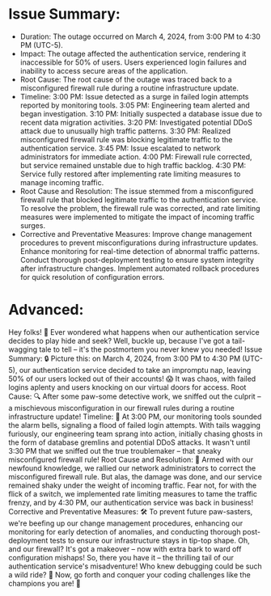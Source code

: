 # Issue Summary:
* Duration: The outage occurred on March 4, 2024, from 3:00 PM to 4:30 PM (UTC-5).
* Impact: The outage affected the authentication service, rendering it inaccessible for 50% of users. Users experienced login failures and inability to access secure areas of the application.
* Root Cause:
The root cause of the outage was traced back to a misconfigured firewall rule during a routine infrastructure update.
* Timeline:
3:00 PM: Issue detected as a surge in failed login attempts reported by monitoring tools.
3:05 PM: Engineering team alerted and began investigation.
3:10 PM: Initially suspected a database issue due to recent data migration activities.
3:20 PM: Investigated potential DDoS attack due to unusually high traffic patterns.
3:30 PM: Realized misconfigured firewall rule was blocking legitimate traffic to the authentication service.
3:45 PM: Issue escalated to network administrators for immediate action.
4:00 PM: Firewall rule corrected, but service remained unstable due to high traffic backlog.
4:30 PM: Service fully restored after implementing rate limiting measures to manage incoming traffic.
* Root Cause and Resolution:
The issue stemmed from a misconfigured firewall rule that blocked legitimate traffic to the authentication service. To resolve the problem, the firewall rule was corrected, and rate limiting measures were implemented to mitigate the impact of incoming traffic surges.
* Corrective and Preventative Measures:
Improve change management procedures to prevent misconfigurations during infrastructure updates.
Enhance monitoring for real-time detection of abnormal traffic patterns.
Conduct thorough post-deployment testing to ensure system integrity after infrastructure changes.
Implement automated rollback procedures for quick resolution of configuration errors.

# Advanced:
Hey folks! 🐾 Ever wondered what happens when our authentication service decides to play hide and seek? Well, buckle up, because I've got a tail-wagging tale to tell – it's the postmortem you never knew you needed!
Issue Summary:
🔒 Picture this: on March 4, 2024, from 3:00 PM to 4:30 PM (UTC-5), our authentication service decided to take an impromptu nap, leaving 50% of our users locked out of their accounts! 😱 It was chaos, with failed logins aplenty and users knocking on our virtual doors for access.
Root Cause:
🔍 After some paw-some detective work, we sniffed out the culprit – a mischievous misconfiguration in our firewall rules during a routine infrastructure update!
Timeline:
🔦 At 3:00 PM, our monitoring tools sounded the alarm bells, signaling a flood of failed login attempts. With tails wagging furiously, our engineering team sprang into action, initially chasing ghosts in the form of database gremlins and potential DDoS attacks. It wasn't until 3:30 PM that we sniffed out the true troublemaker – that sneaky misconfigured firewall rule!
Root Cause and Resolution:
🔧 Armed with our newfound knowledge, we rallied our network administrators to correct the misconfigured firewall rule. But alas, the damage was done, and our service remained shaky under the weight of incoming traffic. Fear not, for with the flick of a switch, we implemented rate limiting measures to tame the traffic frenzy, and by 4:30 PM, our authentication service was back in business!
Corrective and Preventative Measures:
🛠️ To prevent future paw-sasters, we're beefing up our change management procedures, enhancing our monitoring for early detection of anomalies, and conducting thorough post-deployment tests to ensure our infrastructure stays in tip-top shape. Oh, and our firewall? It's got a makeover – now with extra bark to ward off configuration mishaps!
So, there you have it – the thrilling tail of our authentication service's misadventure! Who knew debugging could be such a wild ride? 🐾 Now, go forth and conquer your coding challenges like the champions you are! 🚀




